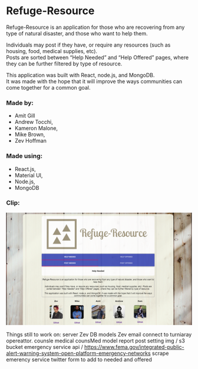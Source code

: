 # Refuge-Resource


Refuge-Resource is an application for those who are recovering from any type of natural disaster, and those who want to help them.

Individuals may post if they have, or require any resources (such as housing, food, medical supplies, etc).  
Posts are sorted between “Help Needed” and “Help Offered” pages, where they can be further filtered by type of resource.  

This application was built with React,  node.js, and MongoDB.  
It was made with the hope that it will improve the ways communities can come together for a common goal. 

### Made by:
* Amit Gill
* Andrew Tocchi,
* Kameron Malone,
* Mike Brown,
* Zev Hoffman

### Made using:
* React.js,
* Material UI,
* Node.js,
* MongoDB

### Clip:

![snip](client/src/components/Pictures/snip.PNG)

Things still to work on:
    server Zev
    DB models Zev 
    email connect to turniaray opereattor. 
    counsle medical
    counsMed model
    report post setting
    img / s3 bucket
    emergency service api / https://www.fema.gov/integrated-public-alert-warning-system-open-platform-emergency-networks
    scrape emerency service twitter
    form to add to needed and offered
    
